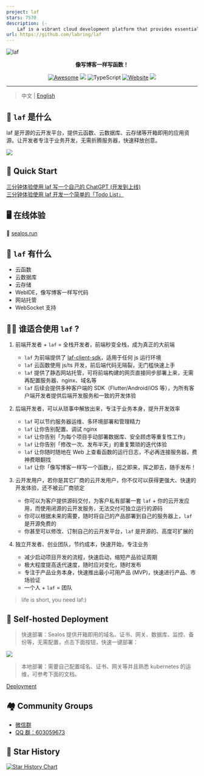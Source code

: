 ```yaml
---
project: laf
stars: 7570
description: |-
    Laf is a vibrant cloud development platform that provides essential tools like cloud functions, databases, and storage solutions. It enables developers to quickly unleash their creativity and bring innovative ideas to life with ease.
url: https://github.com/labring/laf
---
```


![laf](https://socialify.git.ci/labring/laf/image?description=1&descriptionEditable=%E5%83%8F%E5%86%99%E5%8D%9A%E5%AE%A2%E4%B8%80%E6%A0%B7%E5%86%99%E4%BB%A3%E7%A0%81%EF%BC%81&font=Inter&forks=1&language=1&name=1&owner=1&pattern=Circuit%20Board&stargazers=1&theme=Dark)

<div align="center">
  <p>
    <b>像写博客一样写函数！</b>
  </p>

  <p>
  
  [![Awesome](https://cdn.rawgit.com/sindresorhus/awesome/d7305f38d29fed78fa85652e3a63e154dd8e8829/media/badge.svg)](https://github.com/labring/laf)
  [![](https://img.shields.io/docker/pulls/lafyun/system-server)](https://hub.docker.com/r/lafyun/system-server)
  ![TypeScript](https://img.shields.io/badge/typescript-%23007ACC.svg?logo=typescript&logoColor=white)
  [![Website](https://img.shields.io/website?url=https%3A%2F%2Flaf.run&logo=Postwoman)](https://laf.run/)
  <img src="https://img.shields.io/badge/%E5%BE%AE%E4%BF%A1%E7%BE%A4-2000%2B-brightgreen"></a>

  </p>
</div>

---

> 中文 | [English](README_en.md)
## 👀 `laf` 是什么

laf 是开源的云开发平台，提供云函数、云数据库、云存储等开箱即用的应用资源。让开发者专注于业务开发，无需折腾服务器，快速释放创意。

![](https://sif268-laf-image.oss.laf.dev/dev.png)

## 🚀 Quick Start

[三分钟体验使用 laf 写一个自己的 ChatGPT (开发到上线)](https://icloudnative.io/posts/build-chatgpt-web-using-laf/)  
[三分钟体验使用 laf 开发一个简单的「Todo List」](./docs/zh/quick-start/Todo.md)

## 🖥 在线体验

🎉 [sealos.run](https://sealos.run) <br/>


## 🎉 `laf` 有什么

- 云函数
- 云数据库
- 云存储
- WebIDE，像写博客一样写代码
- 网站托管
- WebSocket 支持


## 👨‍💻 谁适合使用 `laf` ?

1. 前端开发者 + `laf` = 全栈开发者，前端秒变全栈，成为真正的大前端

   - `laf` 为前端提供了 [laf-client-sdk](https://github.com/labring/laf/tree/main/packages/client-sdk)，适用于任何 js 运行环境
   - `laf` 云函数使用 js/ts 开发，前后端代码无隔裂，无门槛快速上手
   - `laf` 提供了静态网站托管，可将前端构建的网页直接同步部署上来，无需再配置服务器、nginx、域名等
   - `laf` 后续会提供多种客户端的 SDK（Flutter/Android/iOS 等），为所有客户端开发者提供后端开发服务和一致的开发体验

2. 后端开发者，可以从琐事中解放出来，专注于业务本身，提升开发效率

   - `laf` 可以节约服务器运维、多环境部署和管理精力
   - `laf` 让你告别配置、调试 nginx
   - `laf` 让你告别「为每个项目手动部署数据库、安全顾虑等重复性工作」
   - `laf` 让你告别「修改一次、发布半天」的重复繁琐的迭代体验
   - `laf` 让你随时随地在 Web 上查看函数的运行日志，不必再连接服务器，费神费眼翻找
   - `laf` 让你「像写博客一样写一个函数」，招之即来，挥之即去，随手发布！

3. 云开发用户，若你是其它厂商的云开发用户，你不仅可以获得更强大、快速的开发体验，还不被云厂商锁定

   - 你可以为客户提供源码交付，为客户私有部署一套 `laf` + 你的云开发应用，而使用闭源的云开发服务，无法交付可独立运行的源码
   - 你可以根据未来的需要，随时将自己的产品部署到自己的服务器上，`laf` 是开源免费的
   - 你甚至可以修改、订制自己的云开发平台，`laf` 是开源的、高度可扩展的

4. 独立开发者、创业团队，节约成本，快速开始，专注业务
   - 减少启动项目开发的流程，快速启动，缩短产品验证周期
   - 极大程度提高迭代速度，随时应对变化，随时发布
   - 专注于产品业务本身，快速推出最小可用产品 (MVP)，快速进行产品、市场验证
   - 一个人 + `laf` = 团队

> life is short, you need laf:)

## 🎉 Self-hosted Deployment

> 快速部署：Sealos 提供开箱即用的域名、证书、网关、数据库、监控、备份等，无需配置，点击下面按钮，快速一键部署：

[![](https://cdn.jsdelivr.us/gh/labring-actions/templates@main/Deploy-on-Sealos.svg)](https://cloud.sealos.io/?openapp=system-fastdeploy%3FtemplateName%3Dlaf)

> 本地部署：需要自己配置域名、证书、网关等并且熟悉 kubernetes 的运维，可参考下面的文档。

[Deployment](./deploy/README.md)

## 🏘️ Community Groups

- [微信群](https://oss.laf.run/htr4n1-images/laf-qr-code.jpg)
- [QQ 群：603059673](https://jq.qq.com/?_wv=1027&k=DdRCCiuz)

## 🌟 Star History

[![Star History Chart](https://api.star-history.com/svg?repos=labring/laf&type=Date)](https://star-history.com/#labring/laf&Date)

